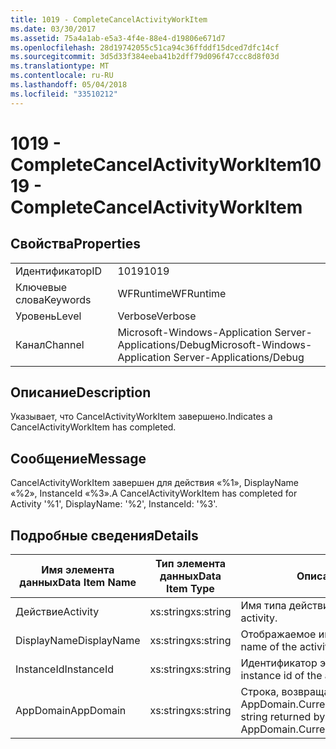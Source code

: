 ```yaml
---
title: 1019 - CompleteCancelActivityWorkItem
ms.date: 03/30/2017
ms.assetid: 75a4a1ab-e5a3-4f4e-88e4-d19806e671d7
ms.openlocfilehash: 28d19742055c51ca94c36ffddf15dced7dfc14cf
ms.sourcegitcommit: 3d5d33f384eeba41b2dff79d096f47ccc8d8f03d
ms.translationtype: MT
ms.contentlocale: ru-RU
ms.lasthandoff: 05/04/2018
ms.locfileid: "33510212"
---
```

# <a name="1019---completecancelactivityworkitem"></a><span data-ttu-id="fcf40-102">1019 - CompleteCancelActivityWorkItem</span><span class="sxs-lookup"><span data-stu-id="fcf40-102">1019 - CompleteCancelActivityWorkItem</span></span>
## <a name="properties"></a><span data-ttu-id="fcf40-103">Свойства</span><span class="sxs-lookup"><span data-stu-id="fcf40-103">Properties</span></span>  
  
|||  
|-|-|  
|<span data-ttu-id="fcf40-104">Идентификатор</span><span class="sxs-lookup"><span data-stu-id="fcf40-104">ID</span></span>|<span data-ttu-id="fcf40-105">1019</span><span class="sxs-lookup"><span data-stu-id="fcf40-105">1019</span></span>|  
|<span data-ttu-id="fcf40-106">Ключевые слова</span><span class="sxs-lookup"><span data-stu-id="fcf40-106">Keywords</span></span>|<span data-ttu-id="fcf40-107">WFRuntime</span><span class="sxs-lookup"><span data-stu-id="fcf40-107">WFRuntime</span></span>|  
|<span data-ttu-id="fcf40-108">Уровень</span><span class="sxs-lookup"><span data-stu-id="fcf40-108">Level</span></span>|<span data-ttu-id="fcf40-109">Verbose</span><span class="sxs-lookup"><span data-stu-id="fcf40-109">Verbose</span></span>|  
|<span data-ttu-id="fcf40-110">Канал</span><span class="sxs-lookup"><span data-stu-id="fcf40-110">Channel</span></span>|<span data-ttu-id="fcf40-111">Microsoft-Windows-Application Server-Applications/Debug</span><span class="sxs-lookup"><span data-stu-id="fcf40-111">Microsoft-Windows-Application Server-Applications/Debug</span></span>|  
  
## <a name="description"></a><span data-ttu-id="fcf40-112">Описание</span><span class="sxs-lookup"><span data-stu-id="fcf40-112">Description</span></span>  
 <span data-ttu-id="fcf40-113">Указывает, что CancelActivityWorkItem завершено.</span><span class="sxs-lookup"><span data-stu-id="fcf40-113">Indicates a CancelActivityWorkItem has completed.</span></span>  
  
## <a name="message"></a><span data-ttu-id="fcf40-114">Сообщение</span><span class="sxs-lookup"><span data-stu-id="fcf40-114">Message</span></span>  
 <span data-ttu-id="fcf40-115">CancelActivityWorkItem завершен для действия «%1», DisplayName «%2», InstanceId «%3».</span><span class="sxs-lookup"><span data-stu-id="fcf40-115">A CancelActivityWorkItem has completed for Activity '%1', DisplayName: '%2', InstanceId: '%3'.</span></span>  
  
## <a name="details"></a><span data-ttu-id="fcf40-116">Подробные сведения</span><span class="sxs-lookup"><span data-stu-id="fcf40-116">Details</span></span>  
  
|<span data-ttu-id="fcf40-117">Имя элемента данных</span><span class="sxs-lookup"><span data-stu-id="fcf40-117">Data Item Name</span></span>|<span data-ttu-id="fcf40-118">Тип элемента данных</span><span class="sxs-lookup"><span data-stu-id="fcf40-118">Data Item Type</span></span>|<span data-ttu-id="fcf40-119">Описание</span><span class="sxs-lookup"><span data-stu-id="fcf40-119">Description</span></span>|  
|--------------------|--------------------|-----------------|  
|<span data-ttu-id="fcf40-120">Действие</span><span class="sxs-lookup"><span data-stu-id="fcf40-120">Activity</span></span>|<span data-ttu-id="fcf40-121">xs:string</span><span class="sxs-lookup"><span data-stu-id="fcf40-121">xs:string</span></span>|<span data-ttu-id="fcf40-122">Имя типа действия.</span><span class="sxs-lookup"><span data-stu-id="fcf40-122">The type name of the activity.</span></span>|  
|<span data-ttu-id="fcf40-123">DisplayName</span><span class="sxs-lookup"><span data-stu-id="fcf40-123">DisplayName</span></span>|<span data-ttu-id="fcf40-124">xs:string</span><span class="sxs-lookup"><span data-stu-id="fcf40-124">xs:string</span></span>|<span data-ttu-id="fcf40-125">Отображаемое имя действия.</span><span class="sxs-lookup"><span data-stu-id="fcf40-125">The display name of the activity.</span></span>|  
|<span data-ttu-id="fcf40-126">InstanceId</span><span class="sxs-lookup"><span data-stu-id="fcf40-126">InstanceId</span></span>|<span data-ttu-id="fcf40-127">xs:string</span><span class="sxs-lookup"><span data-stu-id="fcf40-127">xs:string</span></span>|<span data-ttu-id="fcf40-128">Идентификатор экземпляра действия.</span><span class="sxs-lookup"><span data-stu-id="fcf40-128">The instance id of the activity.</span></span>|  
|<span data-ttu-id="fcf40-129">AppDomain</span><span class="sxs-lookup"><span data-stu-id="fcf40-129">AppDomain</span></span>|<span data-ttu-id="fcf40-130">xs:string</span><span class="sxs-lookup"><span data-stu-id="fcf40-130">xs:string</span></span>|<span data-ttu-id="fcf40-131">Строка, возвращаемая AppDomain.CurrentDomain.FriendlyName.</span><span class="sxs-lookup"><span data-stu-id="fcf40-131">The string returned by AppDomain.CurrentDomain.FriendlyName.</span></span>|
